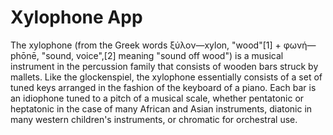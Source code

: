 # Xylophone App

  The xylophone (from the Greek words ξύλον—xylon, "wood"[1] + φωνή—phōnē, "sound, voice",[2] meaning "sound off wood") is a musical instrument in the percussion family that consists of wooden bars struck by mallets. Like the glockenspiel, the xylophone essentially consists of a set of tuned keys arranged in the fashion of the keyboard of a piano. Each bar is an idiophone tuned to a pitch of a musical scale, whether pentatonic or heptatonic in the case of many African and Asian instruments, diatonic in many western children's instruments, or chromatic for orchestral use.
  

